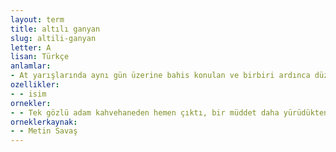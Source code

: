 ```yaml
---
layout: term
title: altılı ganyan
slug: altili-ganyan
letter: A
lisan: Türkçe
anlamlar:
- At yarışlarında aynı gün üzerine bahis konulan ve birbiri ardınca düzenlenen altı koşunun birincilerini tahmin etme biçiminde oynanan oyun; altılı
ozellikler:
- - isim
ornekler:
- - Tek gözlü adam kahvehaneden hemen çıktı, bir müddet daha yürüdükten sonra da bir altılı ganyan bayisine girdi.
orneklerkaynak:
- - Metin Savaş
---
```

